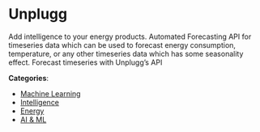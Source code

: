# Unplugg


Add intelligence to your energy products. Automated Forecasting API for timeseries data which can be used to forecast energy consumption, temperature, or any other timeseries data which has some seasonality effect.  Forecast timeseries with Unplugg’s API



**Categories**:
- [Machine Learning](https://github.com/apis-list/apis-list#machine-learning)
- [Intelligence](https://github.com/apis-list/apis-list#intelligence)
- [Energy](https://github.com/apis-list/apis-list#energy)
- [AI & ML](https://github.com/apis-list/apis-list#ai-and-ml)







